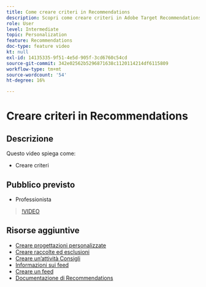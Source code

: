 ```yaml
---
title: Come creare criteri in Recommendations
description: Scopri come creare criteri in Adobe Target Recommendations
role: User
level: Intermediate
topic: Personalization
feature: Recommendations
doc-type: feature video
kt: null
exl-id: 14135335-9f51-4e5d-905f-3cd6760c54cd
source-git-commit: 342e02562b5296871638c1120114214df6115809
workflow-type: tm+mt
source-wordcount: '54'
ht-degree: 16%

---
```


# Creare criteri in Recommendations

## Descrizione

Questo video spiega come:

* Creare criteri

## Pubblico previsto

* Professionista

>[!VIDEO](https://video.tv.adobe.com/v/27694?quality=12)

## Risorse aggiuntive

* [Creare progettazioni personalizzate](create-custom-designs.md)
* [Creare raccolte ed esclusioni](create-collections-and-exclusions.md)
* [Creare un’attività Consigli](create-a-recommendations-activity.md)
* [Informazioni sui feed](understanding-feeds.md)
* [Creare un feed](create-a-feed.md)
* [Documentazione di Recommendations](https://experienceleague.adobe.com/docs/target/using/recommendations/recommendations.html?lang=en)

